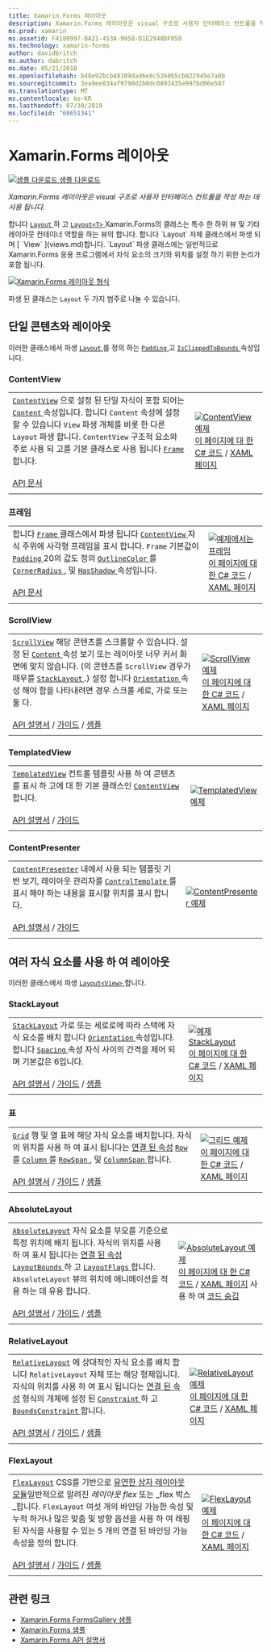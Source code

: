 ```yaml
---
title: Xamarin.Forms 레이아웃
description: Xamarin.Forms 레이아웃은 visual 구조로 사용자 인터페이스 컨트롤을 작성 하는 데 사용 됩니다. 이 문서에서는 Xamarin.Forms에 포함 된 레이아웃을 나열 합니다.
ms.prod: xamarin
ms.assetid: F4180997-BA21-453A-9958-D1E2940DF050
ms.technology: xamarin-forms
author: davidbritch
ms.author: dabritch
ms.date: 05/21/2018
ms.openlocfilehash: b48e92bcb49109dad6e8c5260b5cb822945e7a0b
ms.sourcegitcommit: 3ea9ee034af9790d2b0dc0893435e997bd06e587
ms.translationtype: MT
ms.contentlocale: ko-KR
ms.lasthandoff: 07/30/2019
ms.locfileid: "68651341"
---
```

# <a name="xamarinforms-layouts"></a>Xamarin.Forms 레이아웃

[![샘플 다운로드](~/media/shared/download.png) 샘플 다운로드](https://docs.microsoft.com/samples/xamarin/xamarin-forms-samples/formsgallery)

_Xamarin.Forms 레이아웃은 visual 구조로 사용자 인터페이스 컨트롤을 작성 하는 데 사용 됩니다._

합니다 [ `Layout` ](xref:Xamarin.Forms.Layout) 하 고 [ `Layout<T>` ](xref:Xamarin.Forms.Layout`1) Xamarin.Forms의 클래스는 특수 한 하위 뷰 및 기타 레이아웃 컨테이너 역할을 하는 뷰의 합니다. 합니다 `Layout` 자체 클래스에서 파생 되며 [ `View` ](views.md)합니다. `Layout` 파생 클래스에는 일반적으로 Xamarin.Forms 응용 프로그램에서 자식 요소의 크기와 위치를 설정 하기 위한 논리가 포함 됩니다.

[![Xamarin.Forms 레이아웃 형식](layouts-images/layouts-sml.png "Xamarin.Forms 레이아웃 형식을")](layouts-images/layouts.png#lightbox "Xamarin.Forms 레이아웃 형식")

파생 된 클래스는 `Layout` 두 가지 범주로 나눌 수 있습니다.

## <a name="layouts-with-single-content"></a>단일 콘텐츠와 레이아웃

이러한 클래스에서 파생 [ `Layout` ](xref:Xamarin.Forms.Layout)를 정의 하는 [ `Padding` ](xref:Xamarin.Forms.Layout.Padding) 고 [ `IsClippedToBounds` ](xref:Xamarin.Forms.Layout.IsClippedToBounds) 속성입니다.

<a name="contentView" />

### <a name="contentview"></a>ContentView

|     |     |
| --- | --- |
| [`ContentView`](xref:Xamarin.Forms.ContentView) 으로 설정 된 단일 자식이 포함 되어는 [ `Content` ](xref:Xamarin.Forms.ContentView.Content) 속성입니다. 합니다 `Content` 속성에 설정할 수 있습니다 `View` 파생 개체를 비롯 한 다른 `Layout` 파생 합니다. `ContentView` 구조적 요소와 주로 사용 되 고를 기본 클래스로 사용 됩니다 [ `Frame` ](#frame)합니다.<br /><br />[API 문서](xref:Xamarin.Forms.ContentView) | [![ContentView 예제](layouts-images/ContentView.png "ContentView 예제")](layouts-images/ContentView-Large.png#lightbox "ContentView 예제")<br />[이 페이지에 대 한 C# 코드](https://github.com/xamarin/xamarin-forms-samples/blob/master/FormsGallery/FormsGallery/FormsGallery/CodeExamples/ContentViewDemoPage.cs) / [XAML 페이지](https://github.com/xamarin/xamarin-forms-samples/blob/master/FormsGallery/FormsGallery/FormsGallery/XamlExamples/ContentViewDemoPage.xaml) |
|     |     |

<a named="frame" />

### <a name="frame"></a>프레임

|     |     |
| --- | --- |
| 합니다 [ `Frame` ](xref:Xamarin.Forms.Frame) 클래스에서 파생 됩니다 [ `ContentView` ](#contentView) 자식 주위에 사각형 프레임을 표시 합니다. `Frame` 기본값이 [ `Padding` ](xref:Xamarin.Forms.Layout.Padding) 20의 값도 정의 [ `OutlineColor` ](xref:Xamarin.Forms.Frame.OutlineColor)를 [ `CornerRadius` ](xref:Xamarin.Forms.Frame.CornerRadius), 및 [ `HasShadow` ](xref:Xamarin.Forms.Frame.HasShadow)속성입니다.<br /><br />[API 문서](xref:Xamarin.Forms.Frame) | [![예제에서는 프레임](layouts-images/Frame.png "예제에서는 프레임")](layouts-images/Frame-Large.png#lightbox "예제 프레임")<br />[이 페이지에 대 한 C# 코드](https://github.com/xamarin/xamarin-forms-samples/blob/master/FormsGallery/FormsGallery/FormsGallery/CodeExamples/FrameDemoPage.cs) / [XAML 페이지](https://github.com/xamarin/xamarin-forms-samples/blob/master/FormsGallery/FormsGallery/FormsGallery/XamlExamples/FrameDemoPage.xaml) |
|     |     |

<a name="scrollView" />

### <a name="scrollview"></a>ScrollView

|     |     |
| --- | --- |
| [`ScrollView`](xref:Xamarin.Forms.ScrollView) 해당 콘텐츠를 스크롤할 수 있습니다. 설정 된 [ `Content` ](xref:Xamarin.Forms.ScrollView.Content) 속성 보기 또는 레이아웃 너무 커서 화면에 맞지 않습니다. (의 콘텐츠를 `ScrollView` 경우가 매우를 [ `StackLayout` ](#stackLayout).) 설정 합니다 [ `Orientation` ](xref:Xamarin.Forms.ScrollView.Orientation) 속성 해야 함을 나타내려면 경우 스크롤 세로, 가로 또는 둘 다.<br /><br />[API 설명서](xref:Xamarin.Forms.ScrollView) / [가이드](~/xamarin-forms/user-interface/layouts/scroll-view.md) / [샘플](https://docs.microsoft.com/samples/xamarin/xamarin-forms-samples/userinterface-layout) | [![ScrollView 예제](layouts-images/ScrollView.png "ScrollView 예제")](layouts-images/ScrollView-Large.png#lightbox "ScrollView 예제")<br />[이 페이지에 대 한 C# 코드](https://github.com/xamarin/xamarin-forms-samples/blob/master/FormsGallery/FormsGallery/FormsGallery/CodeExamples/ScrollViewDemoPage.cs) / [XAML 페이지](https://github.com/xamarin/xamarin-forms-samples/blob/master/FormsGallery/FormsGallery/FormsGallery/XamlExamples/ScrollViewDemoPage.xaml) |
|     |     |

### <a name="templatedview"></a>TemplatedView

|     |     |
| --- | --- |
| [`TemplatedView`](xref:Xamarin.Forms.TemplatedView) 컨트롤 템플릿 사용 하 여 콘텐츠를 표시 하 고에 대 한 기본 클래스인 [ `ContentView` ](#contentView)합니다.<br /><br />[API 설명서](xref:Xamarin.Forms.TemplatedView) / [가이드](~/xamarin-forms/app-fundamentals/templates/control-templates/index.md) | [![TemplatedView 예제](layouts-images/TemplatedView.png "TemplatedView 예제")](layouts-images/TemplatedView.png#lightbox "TemplatedView 예제") |
|     |     |

### <a name="contentpresenter"></a>ContentPresenter

|     |     |
| --- | --- |
| [`ContentPresenter`](xref:Xamarin.Forms.ContentPresenter) 내에서 사용 되는 템플릿 기반 보기, 레이아웃 관리자를 [ `ControlTemplate` ](xref:Xamarin.Forms.ControlTemplate) 를 표시 해야 하는 내용을 표시할 위치를 표시 합니다.<br /><br />[API 설명서](xref:Xamarin.Forms.ContentPresenter) / [가이드](~/xamarin-forms/app-fundamentals/templates/control-templates/index.md) | [![ContentPresenter 예제](layouts-images/ContentPresenter.png "ContentPresenter 예제")](layouts-images/ContentPresenter.png#lightbox "ContentPresenter 예제") |
|     |     |

## <a name="layouts-with-multiple-children"></a>여러 자식 요소를 사용 하 여 레이아웃

이러한 클래스에서 파생 [ `Layout<View>` ](xref:Xamarin.Forms.Layout`1)합니다.

<a name="stackLayout" />

### <a name="stacklayout"></a>StackLayout

|     |     |
| --- | --- |
| [`StackLayout`](xref:Xamarin.Forms.StackLayout) 가로 또는 세로로에 따라 스택에 자식 요소를 배치 합니다 [ `Orientation` ](xref:Xamarin.Forms.StackLayout.Orientation) 속성입니다. 합니다 [ `Spacing` ](xref:Xamarin.Forms.StackLayout.Spacing) 속성 자식 사이의 간격을 제어 되며 기본값은 6입니다.<br /><br />[API 설명서](xref:Xamarin.Forms.StackLayout) / [가이드](~/xamarin-forms/user-interface/layouts/stack-layout.md) / [샘플](https://docs.microsoft.com/samples/xamarin/xamarin-forms-samples/userinterface-layout)| [![예제 StackLayout](layouts-images/StackLayout.png "StackLayout 예제")](layouts-images/StackLayout-Large.png#lightbox "StackLayout 예제")<br />[이 페이지에 대 한 C# 코드](https://github.com/xamarin/xamarin-forms-samples/blob/master/FormsGallery/FormsGallery/FormsGallery/CodeExamples/StackLayoutDemoPage.cs) / [XAML 페이지](https://github.com/xamarin/xamarin-forms-samples/blob/master/FormsGallery/FormsGallery/FormsGallery/XamlExamples/StackLayoutDemoPage.xaml) |
|     |     |

<a name="grid" />

### <a name="grid"></a>표

|     |     |
| --- | --- |
| [`Grid`](xref:Xamarin.Forms.Grid) 행 및 열 표에 해당 자식 요소를 배치합니다. 자식의 위치를 사용 하 여 표시 됩니다는 [연결 된 속성](~/xamarin-forms/xaml/attached-properties.md) [ `Row` ](xref:Xamarin.Forms.Grid.RowProperty)를 [ `Column` ](xref:Xamarin.Forms.Grid.ColumnProperty)를 [ `RowSpan` ](xref:Xamarin.Forms.Grid.RowSpanProperty), 및 [ `ColumnSpan` ](xref:Xamarin.Forms.Grid.ColumnSpanProperty)합니다.<br /><br />[API 설명서](xref:Xamarin.Forms.Grid) / [가이드](~/xamarin-forms/user-interface/layouts/grid.md) / [샘플](https://docs.microsoft.com/samples/xamarin/xamarin-forms-samples/userinterface-layout) | [![그리드 예제](layouts-images/Grid.png "그리드 예제")](layouts-images/Grid-Large.png#lightbox "Grid 예제")<br />[이 페이지에 대 한 C# 코드](https://github.com/xamarin/xamarin-forms-samples/blob/master/FormsGallery/FormsGallery/FormsGallery/CodeExamples/GridDemoPage.cs) / [XAML 페이지](https://github.com/xamarin/xamarin-forms-samples/blob/master/FormsGallery/FormsGallery/FormsGallery/XamlExamples/GridDemoPage.xaml) |
|     |     |

### <a name="absolutelayout"></a>AbsoluteLayout

|     |     |
| --- | --- |
| [`AbsoluteLayout`](xref:Xamarin.Forms.AbsoluteLayout) 자식 요소를 부모를 기준으로 특정 위치에 배치 됩니다. 자식의 위치를 사용 하 여 표시 됩니다는 [연결 된 속성](~/xamarin-forms/xaml/attached-properties.md) [ `LayoutBounds` ](xref:Xamarin.Forms.AbsoluteLayout.LayoutBoundsProperty) 하 고 [ `LayoutFlags` ](xref:Xamarin.Forms.AbsoluteLayout.LayoutFlagsProperty)합니다. `AbsoluteLayout` 뷰의 위치에 애니메이션을 적용 하는 데 유용 합니다.<br /><br />[API 설명서](xref:Xamarin.Forms.AbsoluteLayout) / [가이드](~/xamarin-forms/user-interface/layouts/absolute-layout.md) / [샘플](https://docs.microsoft.com/samples/xamarin/xamarin-forms-samples/userinterface-layout) | [![AbsoluteLayout 예제](layouts-images/AbsoluteLayout.png "AbsoluteLayout 예제")](layouts-images/AbsoluteLayout-Large.png#lightbox "AbsoluteLayout 예제")<br />[이 페이지에 대 한 C# 코드](https://github.com/xamarin/xamarin-forms-samples/blob/master/FormsGallery/FormsGallery/FormsGallery/CodeExamples/AbsoluteLayoutdDemoPage.cs) / [XAML 페이지](https://github.com/xamarin/xamarin-forms-samples/blob/master/FormsGallery/FormsGallery/FormsGallery/XamlExamples/AbsoluteLayoutDemoPage.xaml) 사용 하 여 [코드 숨김](https://github.com/xamarin/xamarin-forms-samples/blob/master/FormsGallery/FormsGallery/FormsGallery/XamlExamples/AbsoluteLayoutDemoPage.xaml.cs) |
|     |     |

### <a name="relativelayout"></a>RelativeLayout

|     |     |
| --- | --- |
| [`RelativeLayout`](xref:Xamarin.Forms.RelativeLayout) 에 상대적인 자식 요소를 배치 합니다 `RelativeLayout` 자체 또는 해당 형제입니다. 자식의 위치를 사용 하 여 표시 됩니다는 [연결 된 속성](~/xamarin-forms/xaml/attached-properties.md) 형식의 개체에 설정 된 [ `Constraint` ](xref:Xamarin.Forms.Constraint) 하 고 [ `BoundsConstraint` ](xref:Xamarin.Forms.Constraint)합니다.<br /><br />[API 설명서](xref:Xamarin.Forms.RelativeLayout) / [가이드](~/xamarin-forms/user-interface/layouts/relative-layout.md) / [샘플](https://docs.microsoft.com/samples/xamarin/xamarin-forms-samples/userinterface-layout) | [![RelativeLayout 예제](layouts-images/RelativeLayout.png "RelativeLayout 예제")](layouts-images/RelativeLayout-Large.png#lightbox "RelativeLayout 예제")<br />[이 페이지에 대 한 C# 코드](https://github.com/xamarin/xamarin-forms-samples/blob/master/FormsGallery/FormsGallery/FormsGallery/CodeExamples/RelativeLayoutDemoPage.cs) / [XAML 페이지](https://github.com/xamarin/xamarin-forms-samples/blob/master/FormsGallery/FormsGallery/FormsGallery/XamlExamples/RelativeLayoutDemoPage.xaml) |
|     |     |

### <a name="flexlayout"></a>FlexLayout

|     |     |
| --- | --- |
| [`FlexLayout`](xref:Xamarin.Forms.FlexLayout) CSS를 기반으로 [유연한 상자 레이아웃 모듈](http://www.w3.org/TR/css-flexbox-1/)일반적으로 알려진 _레이아웃 flex_ 또는 _flex 박스_합니다. `FlexLayout` 여섯 개의 바인딩 가능한 속성 및 누적 하거나 많은 맞춤 및 방향 옵션을 사용 하 여 래핑된 자식을 사용할 수 있는 5 개의 연결 된 바인딩 가능 속성을 정의 합니다.<br /><br />[API 설명서](xref:Xamarin.Forms.FlexLayout) / [가이드](~/xamarin-forms/user-interface/layouts/flex-layout.md) / [샘플](https://docs.microsoft.com/samples/xamarin/xamarin-forms-samples/userinterface-flexlayoutdemos) | [![FlexLayout 예제](layouts-images/FlexLayout.png "FlexLayout 예제")](layouts-images/FlexLayout-Large.png#lightbox "FlexLayout 예제")<br />[이 페이지에 대 한 C# 코드](https://github.com/xamarin/xamarin-forms-samples/blob/master/FormsGallery/FormsGallery/FormsGallery/CodeExamples/FlexLayoutDemoPage.cs) / [XAML 페이지](https://github.com/xamarin/xamarin-forms-samples/blob/master/FormsGallery/FormsGallery/FormsGallery/XamlExamples/FlexLayoutDemoPage.xaml) |
|     |     |

## <a name="related-links"></a>관련 링크

- [Xamarin.Forms FormsGallery 샘플](https://docs.microsoft.com/samples/xamarin/xamarin-forms-samples/formsgallery)
- [Xamarin.Forms 샘플](https://docs.microsoft.com/samples/browse/?products=xamarin&term=Xamarin.Forms)
- [Xamarin.Forms API 설명서](https://docs.microsoft.com/dotnet/api/xamarin.forms?view=xamarin-forms)
